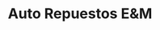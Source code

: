 ---
title: "Auto Repuestos E&M"
url: /chinandega/auto-repuestos-eundm/
shop: piezas de automóviles
---